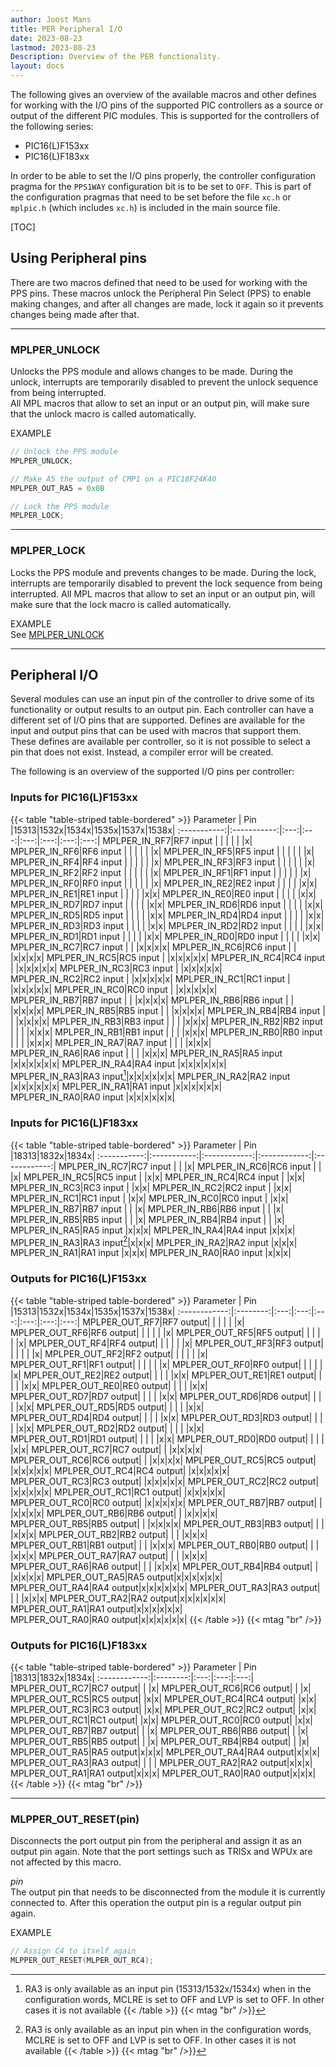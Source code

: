```yaml
---
author: Joost Mans
title: PER Peripheral I/O
date: 2023-08-23
lastmod: 2023-08-23
Description: Overview of the PER functionality.
layout: docs
--- 
```

<!-- cSpell:ignore Joost lastmod MCLRE MLPPER MPLPER MLPER mplpic mtag -->

The following gives an overview of the available macros and other defines for working with the I/O pins of the supported PIC controllers as a source or output of the different PIC modules. This is supported for the controllers of the following series:

* PIC16(L)F153xx
* PIC16(L)F183xx

In order to be able to set the I/O pins properly, the controller configuration pragma for the `PPS1WAY` configuration bit is to be set to `OFF`. This is part of the configuration pragmas that need to be set before the file `xc.h` or `mplpic.h` (which includes `xc.h`) is included in the main source file.

[TOC]

## Using Peripheral pins

There are two macros defined that need to be used for working with the PPS pins. These macros unlock the Peripheral Pin Select (PPS) to enable making changes, and after all changes are made, lock it again so it prevents changes being made after that.

---------------------------------------

### MPLPER_UNLOCK

Unlocks the PPS module and allows changes to be made. During the unlock, interrupts are temporarily disabled to prevent the unlock sequence from being interrupted.  
All MPL macros that allow to set an input or an output pin, will make sure that the unlock macro is called automatically.

EXAMPLE  

```c
// Unlock the PPS module
MPLPER_UNLOCK;

// Make A5 the output of CMP1 on a PIC18F24K40
MPLPER_OUT_RA5 = 0x0B

// Lock the PPS module
MPLPER_LOCK;
```

---------------------------------------

### MPLPER_LOCK

Locks the PPS module and prevents changes to be made. During the lock, interrupts are temporarily disabled to prevent the lock sequence from being interrupted. All MPL macros that allow to set an input or an output pin, will make sure that the lock macro is called automatically.

EXAMPLE  
See [MPLPER_UNLOCK](#mplper_unlock)

---------------------------------------

## Peripheral I/O

Several modules can use an input pin of the controller to drive some of its functionality or output results to an output pin. Each controller can have a different set of I/O pins that are supported. Defines are available for the input and output pins that can be used with macros that support them. These defines are available per controller, so it is not possible to select a pin that does not exist. Instead, a compiler error will be created.

The following is an overview of the supported I/O pins per controller:

### Inputs for PIC16(L)F153xx

{{< table "table-striped table-bordered" >}}
  Parameter  |     Pin     |15313|1532x|1534x|1535x|1537x|1538x|
:-----------:|:-----------:|:---:|:---:|:---:|:---:|:---:|:---:|
MPLPER_IN_RF7|RF7&nbsp;input    | | | | | |x|
MPLPER_IN_RF6|RF6&nbsp;input    | | | | | |x|
MPLPER_IN_RF5|RF5&nbsp;input    | | | | | |x|
MPLPER_IN_RF4|RF4&nbsp;input    | | | | | |x|
MPLPER_IN_RF3|RF3&nbsp;input    | | | | | |x|
MPLPER_IN_RF2|RF2&nbsp;input    | | | | | |x|
MPLPER_IN_RF1|RF1&nbsp;input    | | | | | |x|
MPLPER_IN_RF0|RF0&nbsp;input    | | | | | |x|
MPLPER_IN_RE2|RE2&nbsp;input    | | | | |x|x|
MPLPER_IN_RE1|RE1&nbsp;input    | | | | |x|x|
MPLPER_IN_RE0|RE0&nbsp;input    | | | | |x|x|
MPLPER_IN_RD7|RD7&nbsp;input    | | | | |x|x|
MPLPER_IN_RD6|RD6&nbsp;input    | | | | |x|x|
MPLPER_IN_RD5|RD5&nbsp;input    | | | | |x|x|
MPLPER_IN_RD4|RD4&nbsp;input    | | | | |x|x|
MPLPER_IN_RD3|RD3&nbsp;input    | | | | |x|x|
MPLPER_IN_RD2|RD2&nbsp;input    | | | | |x|x|
MPLPER_IN_RD1|RD1&nbsp;input    | | | | |x|x|
MPLPER_IN_RD0|RD0&nbsp;input    | | | | |x|x|
MPLPER_IN_RC7|RC7&nbsp;input    | | |x|x|x|x|
MPLPER_IN_RC6|RC6&nbsp;input    | | |x|x|x|x|
MPLPER_IN_RC5|RC5&nbsp;input    | |x|x|x|x|x|
MPLPER_IN_RC4|RC4&nbsp;input    | |x|x|x|x|x|
MPLPER_IN_RC3|RC3&nbsp;input    | |x|x|x|x|x|
MPLPER_IN_RC2|RC2&nbsp;input    | |x|x|x|x|x|
MPLPER_IN_RC1|RC1&nbsp;input    | |x|x|x|x|x|
MPLPER_IN_RC0|RC0&nbsp;input    | |x|x|x|x|x|
MPLPER_IN_RB7|RB7&nbsp;input    | | |x|x|x|x|
MPLPER_IN_RB6|RB6&nbsp;input    | | |x|x|x|x|
MPLPER_IN_RB5|RB5&nbsp;input    | | |x|x|x|x|
MPLPER_IN_RB4|RB4&nbsp;input    | | |x|x|x|x|
MPLPER_IN_RB3|RB3&nbsp;input    | | | |x|x|x|
MPLPER_IN_RB2|RB2&nbsp;input    | | | |x|x|x|
MPLPER_IN_RB1|RB1&nbsp;input    | | | |x|x|x|
MPLPER_IN_RB0|RB0&nbsp;input    | | | |x|x|x|
MPLPER_IN_RA7|RA7&nbsp;input    | | | |x|x|x|
MPLPER_IN_RA6|RA6&nbsp;input    | | | |x|x|x|
MPLPER_IN_RA5|RA5&nbsp;input    |x|x|x|x|x|x|
MPLPER_IN_RA4|RA4&nbsp;input    |x|x|x|x|x|x|
MPLPER_IN_RA3|RA3&nbsp;input[^1]|x|x|x|x|x|x|
MPLPER_IN_RA2|RA2&nbsp;input    |x|x|x|x|x|x|
MPLPER_IN_RA1|RA1&nbsp;input    |x|x|x|x|x|x|
MPLPER_IN_RA0|RA0&nbsp;input    |x|x|x|x|x|x|
[^1]: RA3 is only available as an input pin (15313/1532x/1534x) when in the configuration words, MCLRE is set to OFF and LVP is set to OFF. In other cases it is not available
{{< /table >}}
{{< mtag "br" />}}

### Inputs for PIC16(L)F183xx

{{< table "table-striped table-bordered" >}}
  Parameter  |     Pin     |18313|1832x|1834x|
:-----------:|:-----------:|:------------:|:------------:|:------------:|
MPLPER_IN_RC7|RC7&nbsp;input    | | |x|
MPLPER_IN_RC6|RC6&nbsp;input    | | |x|
MPLPER_IN_RC5|RC5&nbsp;input    | |x|x|
MPLPER_IN_RC4|RC4&nbsp;input    | |x|x|
MPLPER_IN_RC3|RC3&nbsp;input    | |x|x|
MPLPER_IN_RC2|RC2&nbsp;input    | |x|x|
MPLPER_IN_RC1|RC1&nbsp;input    | |x|x|
MPLPER_IN_RC0|RC0&nbsp;input    | |x|x|
MPLPER_IN_RB7|RB7&nbsp;input    | | |x|
MPLPER_IN_RB6|RB6&nbsp;input    | | |x|
MPLPER_IN_RB5|RB5&nbsp;input    | | |x|
MPLPER_IN_RB4|RB4&nbsp;input    | | |x|
MPLPER_IN_RA5|RA5&nbsp;input    |x|x|x|
MPLPER_IN_RA4|RA4&nbsp;input    |x|x|x|
MPLPER_IN_RA3|RA3&nbsp;input[^2]|x|x|x|
MPLPER_IN_RA2|RA2&nbsp;input    |x|x|x|
MPLPER_IN_RA1|RA1&nbsp;input    |x|x|x|
MPLPER_IN_RA0|RA0&nbsp;input    |x|x|x|
[^2]: RA3 is only available as an input pin when in the configuration words, MCLRE is set to OFF and LVP is set to OFF. In other cases it is not available
{{< /table >}}
{{< mtag "br" />}}

### Outputs for PIC16(L)F153xx

{{< table "table-striped table-bordered" >}}
  Parameter   |    Pin   |15313|1532x|1534x|1535x|1537x|1538x|
:------------:|:--------:|:---:|:---:|:---:|:---:|:---:|:---:|
MPLPER_OUT_RF7|RF7&nbsp;output| | | | | |x|
MPLPER_OUT_RF6|RF6&nbsp;output| | | | | |x|
MPLPER_OUT_RF5|RF5&nbsp;output| | | | | |x|
MPLPER_OUT_RF4|RF4&nbsp;output| | | | | |x|
MPLPER_OUT_RF3|RF3&nbsp;output| | | | | |x|
MPLPER_OUT_RF2|RF2&nbsp;output| | | | | |x|
MPLPER_OUT_RF1|RF1&nbsp;output| | | | | |x|
MPLPER_OUT_RF0|RF0&nbsp;output| | | | | |x|
MPLPER_OUT_RE2|RE2&nbsp;output| | | | |x|x|
MPLPER_OUT_RE1|RE1&nbsp;output| | | | |x|x|
MPLPER_OUT_RE0|RE0&nbsp;output| | | | |x|x|
MPLPER_OUT_RD7|RD7&nbsp;output| | | | |x|x|
MPLPER_OUT_RD6|RD6&nbsp;output| | | | |x|x|
MPLPER_OUT_RD5|RD5&nbsp;output| | | | |x|x|
MPLPER_OUT_RD4|RD4&nbsp;output| | | | |x|x|
MPLPER_OUT_RD3|RD3&nbsp;output| | | | |x|x|
MPLPER_OUT_RD2|RD2&nbsp;output| | | | |x|x|
MPLPER_OUT_RD1|RD1&nbsp;output| | | | |x|x|
MPLPER_OUT_RD0|RD0&nbsp;output| | | | |x|x|
MPLPER_OUT_RC7|RC7&nbsp;output| | |x|x|x|x|
MPLPER_OUT_RC6|RC6&nbsp;output| | |x|x|x|x|
MPLPER_OUT_RC5|RC5&nbsp;output| |x|x|x|x|x|
MPLPER_OUT_RC4|RC4&nbsp;output| |x|x|x|x|x|
MPLPER_OUT_RC3|RC3&nbsp;output| |x|x|x|x|x|
MPLPER_OUT_RC2|RC2&nbsp;output| |x|x|x|x|x|
MPLPER_OUT_RC1|RC1&nbsp;output| |x|x|x|x|x|
MPLPER_OUT_RC0|RC0&nbsp;output| |x|x|x|x|x|
MPLPER_OUT_RB7|RB7&nbsp;output| | |x|x|x|x|
MPLPER_OUT_RB6|RB6&nbsp;output| | |x|x|x|x|
MPLPER_OUT_RB5|RB5&nbsp;output| | |x|x|x|x|
MPLPER_OUT_RB3|RB3&nbsp;output| | | |x|x|x|
MPLPER_OUT_RB2|RB2&nbsp;output| | | |x|x|x|
MPLPER_OUT_RB1|RB1&nbsp;output| | | |x|x|x|
MPLPER_OUT_RB0|RB0&nbsp;output| | | |x|x|x|
MPLPER_OUT_RA7|RA7&nbsp;output| | | |x|x|x|
MPLPER_OUT_RA6|RA6&nbsp;output| | | |x|x|x|
MPLPER_OUT_RB4|RB4&nbsp;output| | |x|x|x|x|
MPLPER_OUT_RA5|RA5&nbsp;output|x|x|x|x|x|x|
MPLPER_OUT_RA4|RA4&nbsp;output|x|x|x|x|x|x|
MPLPER_OUT_RA3|RA3&nbsp;output| | | |x|x|x|
MPLPER_OUT_RA2|RA2&nbsp;output|x|x|x|x|x|x|
MPLPER_OUT_RA1|RA1&nbsp;output|x|x|x|x|x|x|
MPLPER_OUT_RA0|RA0&nbsp;output|x|x|x|x|x|x|
{{< /table >}}
{{< mtag "br" />}}

### Outputs for PIC16(L)F183xx

{{< table "table-striped table-bordered" >}}
  Parameter   |    Pin   |18313|1832x|1834x|
:------------:|:--------:|:---:|:---:|:---:|
MPLPER_OUT_RC7|RC7&nbsp;output| | |x|
MPLPER_OUT_RC6|RC6&nbsp;output| | |x|
MPLPER_OUT_RC5|RC5&nbsp;output| |x|x|
MPLPER_OUT_RC4|RC4&nbsp;output| |x|x|
MPLPER_OUT_RC3|RC3&nbsp;output| |x|x|
MPLPER_OUT_RC2|RC2&nbsp;output| |x|x|
MPLPER_OUT_RC1|RC1&nbsp;output| |x|x|
MPLPER_OUT_RC0|RC0&nbsp;output| |x|x|
MPLPER_OUT_RB7|RB7&nbsp;output| | |x|
MPLPER_OUT_RB6|RB6&nbsp;output| | |x|
MPLPER_OUT_RB5|RB5&nbsp;output| | |x|
MPLPER_OUT_RB4|RB4&nbsp;output| | |x|
MPLPER_OUT_RA5|RA5&nbsp;output|x|x|x|
MPLPER_OUT_RA4|RA4&nbsp;output|x|x|x|
MPLPER_OUT_RA3|RA3&nbsp;output| | | |
MPLPER_OUT_RA2|RA2&nbsp;output|x|x|x|
MPLPER_OUT_RA1|RA1&nbsp;output|x|x|x|
MPLPER_OUT_RA0|RA0&nbsp;output|x|x|x|
{{< /table >}}
{{< mtag "br" />}}

---------------------------------------

### MLPPER_OUT_RESET(pin)

Disconnects the port output pin from the peripheral and assign it as an output pin again. Note that the port settings such as TRISx and WPUx are not affected by this macro.

*pin*  
The output pin that needs to be disconnected from the module it is currently connected to. After this operation the output pin is a regular output pin again.

EXAMPLE

```c
// Assign C4 to itself again
MLPPER_OUT_RESET(MLPER_OUT_RC4);
```
